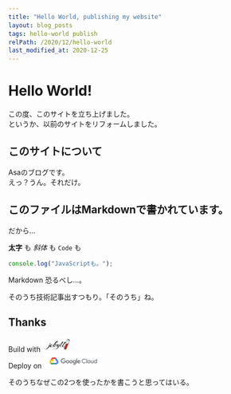 ```yaml
---
title: "Hello World, publishing my website"
layout: blog_posts
tags: hello-world publish
relPath: /2020/12/hello-world
last_modified_at: 2020-12-25
---
```


# Hello World!
この度、このサイトを立ち上げました。<br>
というか、以前のサイトをリフォームしました。

## このサイトについて
Asaのブログです。<br>
えっ？うん。それだけ。

## このファイルはMarkdownで書かれています。
だから...<br>

**太字** も *斜体* も `Code` も
```javascript
console.log("JavaScriptも。");
```
Markdown 恐るべし...。

そのうち技術記事出すつもり。「そのうち」ね。

## Thanks
Build with <a href="https://jekyllrb.com/" target="_blank" rel="noopener noreferrer"><img src="/img/footer/jekyll_logo.png" alt="Jekyll" style="width: 59px;height: 30px;" class="hv_gray"></a><br>
Deploy on <a href="https://cloud.google.com/" target="_blank" rel="noopener noreferrer"><img src="/img/footer/google_cloud_logo.png" alt="Google Cloud" style="width: 118px;height: 30px;" class="hv_gray"></a>

そのうちなぜこの2つを使ったかを書こうと思ってはいる。